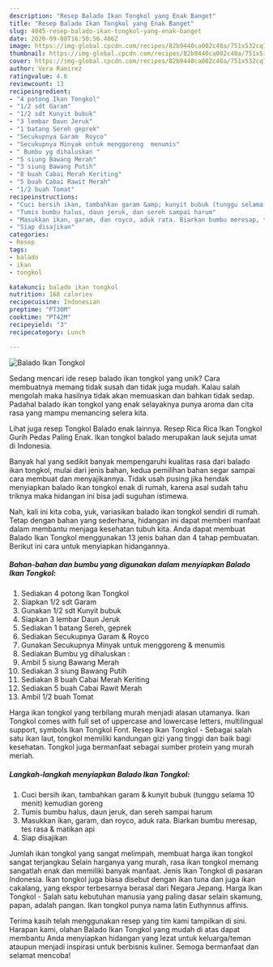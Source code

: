 ```yaml
---
description: "Resep Balado Ikan Tongkol yang Enak Banget"
title: "Resep Balado Ikan Tongkol yang Enak Banget"
slug: 4045-resep-balado-ikan-tongkol-yang-enak-banget
date: 2020-09-08T16:50:56.486Z
image: https://img-global.cpcdn.com/recipes/82b9440ca002c48a/751x532cq70/balado-ikan-tongkol-foto-resep-utama.jpg
thumbnail: https://img-global.cpcdn.com/recipes/82b9440ca002c48a/751x532cq70/balado-ikan-tongkol-foto-resep-utama.jpg
cover: https://img-global.cpcdn.com/recipes/82b9440ca002c48a/751x532cq70/balado-ikan-tongkol-foto-resep-utama.jpg
author: Vera Ramirez
ratingvalue: 4.6
reviewcount: 13
recipeingredient:
- "4 potong Ikan Tongkol"
- "1/2 sdt Garam"
- "1/2 sdt Kunyit bubuk"
- "3 lembar Daun Jeruk"
- "1 batang Sereh geprek"
- "Secukupnya Garam  Royco"
- "Secukupnya Minyak untuk menggoreng  menumis"
- " Bumbu yg dihaluskan "
- "5 siung Bawang Merah"
- "3 siung Bawang Putih"
- "8 buah Cabai Merah Keriting"
- "5 buah Cabai Rawit Merah"
- "1/2 buah Tomat"
recipeinstructions:
- "Cuci bersih ikan, tambahkan garam &amp; kunyit bubuk (tunggu selama 10 menit) kemudian goreng"
- "Tumis bumbu halus, daun jeruk, dan sereh sampai harum"
- "Masukkan ikan, garam, dan royco, aduk rata. Biarkan bumbu meresap, tes rasa &amp; matikan api"
- "Siap disajikan"
categories:
- Resep
tags:
- balado
- ikan
- tongkol

katakunci: balado ikan tongkol 
nutrition: 168 calories
recipecuisine: Indonesian
preptime: "PT30M"
cooktime: "PT42M"
recipeyield: "3"
recipecategory: Lunch

---
```



![Balado Ikan Tongkol](https://img-global.cpcdn.com/recipes/82b9440ca002c48a/751x532cq70/balado-ikan-tongkol-foto-resep-utama.jpg)

Sedang mencari ide resep balado ikan tongkol yang unik? Cara membuatnya memang tidak susah dan tidak juga mudah. Kalau salah mengolah maka hasilnya tidak akan memuaskan dan bahkan tidak sedap. Padahal balado ikan tongkol yang enak selayaknya punya aroma dan cita rasa yang mampu memancing selera kita.

Lihat juga resep Tongkol Balado enak lainnya. Resep Rica Rica Ikan Tongkol Gurih Pedas Paling Enak. Ikan tongkol balado merupakan lauk sejuta umat di Indonesia.

Banyak hal yang sedikit banyak mempengaruhi kualitas rasa dari balado ikan tongkol, mulai dari jenis bahan, kedua pemilihan bahan segar sampai cara membuat dan menyajikannya. Tidak usah pusing jika hendak menyiapkan balado ikan tongkol enak di rumah, karena asal sudah tahu triknya maka hidangan ini bisa jadi suguhan istimewa.


Nah, kali ini kita coba, yuk, variasikan balado ikan tongkol sendiri di rumah. Tetap dengan bahan yang sederhana, hidangan ini dapat memberi manfaat dalam membantu menjaga kesehatan tubuh kita. Anda dapat membuat Balado Ikan Tongkol menggunakan 13 jenis bahan dan 4 tahap pembuatan. Berikut ini cara untuk menyiapkan hidangannya.

<!--inarticleads1-->

##### Bahan-bahan dan bumbu yang digunakan dalam menyiapkan Balado Ikan Tongkol:

1. Sediakan 4 potong Ikan Tongkol
1. Siapkan 1/2 sdt Garam
1. Gunakan 1/2 sdt Kunyit bubuk
1. Siapkan 3 lembar Daun Jeruk
1. Sediakan 1 batang Sereh, geprek
1. Sediakan Secukupnya Garam &amp; Royco
1. Gunakan Secukupnya Minyak untuk menggoreng &amp; menumis
1. Sediakan  Bumbu yg dihaluskan :
1. Ambil 5 siung Bawang Merah
1. Sediakan 3 siung Bawang Putih
1. Sediakan 8 buah Cabai Merah Keriting
1. Sediakan 5 buah Cabai Rawit Merah
1. Ambil 1/2 buah Tomat


Harga ikan tongkol yang terbilang murah menjadi alasan utamanya. Ikan Tongkol comes with full set of uppercase and lowercase letters, multilingual support, symbols Ikan Tongkol Font. Resep Ikan Tongkol - Sebagai salah satu ikan laut, tongkol memiliki kandungan gizi yang tinggi dan baik bagi kesehatan. Tongkol juga bermanfaat sebagai sumber protein yang murah meriah. 

<!--inarticleads2-->

##### Langkah-langkah menyiapkan Balado Ikan Tongkol:

1. Cuci bersih ikan, tambahkan garam &amp; kunyit bubuk (tunggu selama 10 menit) kemudian goreng
1. Tumis bumbu halus, daun jeruk, dan sereh sampai harum
1. Masukkan ikan, garam, dan royco, aduk rata. Biarkan bumbu meresap, tes rasa &amp; matikan api
1. Siap disajikan


Jumlah ikan tongkol yang sangat melimpah, membuat harga ikan tongkol sangat terjangkau Selain harganya yang murah, rasa ikan tongkol memang sangatlah enak dan memiliki banyak manfaat. Jenis Ikan Tongkol di pasaran Indonesia. Ikan tongkol juga biasa disebut dengan ikan tuna dan juga ikan cakalang, yang ekspor terbesarnya berasal dari Negara Jepang. Harga Ikan Tongkol - Salah satu kebutuhan manusia yang paling dasar selain skamung, papan, adalah pangan. Ikan tongkol punya nama latin Euthynnus affinis. 

Terima kasih telah menggunakan resep yang tim kami tampilkan di sini. Harapan kami, olahan Balado Ikan Tongkol yang mudah di atas dapat membantu Anda menyiapkan hidangan yang lezat untuk keluarga/teman ataupun menjadi inspirasi untuk berbisnis kuliner. Semoga bermanfaat dan selamat mencoba!
